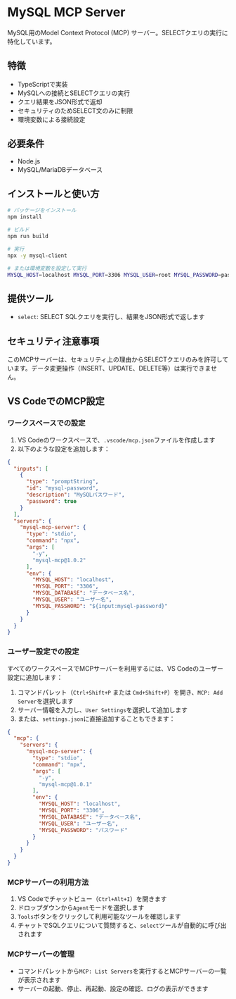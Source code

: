 # MySQL MCP Server

MySQL用のModel Context Protocol (MCP) サーバー。SELECTクエリの実行に特化しています。

## 特徴

- TypeScriptで実装
- MySQLへの接続とSELECTクエリの実行
- クエリ結果をJSON形式で返却
- セキュリティのためSELECT文のみに制限
- 環境変数による接続設定

## 必要条件

- Node.js
- MySQL/MariaDBデータベース

## インストールと使い方

```bash
# パッケージをインストール
npm install

# ビルド
npm run build

# 実行
npx -y mysql-client

# または環境変数を設定して実行
MYSQL_HOST=localhost MYSQL_PORT=3306 MYSQL_USER=root MYSQL_PASSWORD=password MYSQL_DATABASE=test npx -y mysql-client
```

## 提供ツール

- `select`: SELECT SQLクエリを実行し、結果をJSON形式で返します

## セキュリティ注意事項

このMCPサーバーは、セキュリティ上の理由からSELECTクエリのみを許可しています。データ変更操作（INSERT、UPDATE、DELETE等）は実行できません。

## VS CodeでのMCP設定

### ワークスペースでの設定

1. VS Codeのワークスペースで、`.vscode/mcp.json`ファイルを作成します
2. 以下のような設定を追加します：

```json
{
  "inputs": [
    {
      "type": "promptString",
      "id": "mysql-password",
      "description": "MySQLパスワード",
      "password": true
    }
  ],
  "servers": {
    "mysql-mcp-server": {
      "type": "stdio",
      "command": "npx",
      "args": [
        "-y",
        "mysql-mcp@1.0.2"
      ],
      "env": {
        "MYSQL_HOST": "localhost",
        "MYSQL_PORT": "3306",
        "MYSQL_DATABASE": "データベース名",
        "MYSQL_USER": "ユーザー名",
        "MYSQL_PASSWORD": "${input:mysql-password}"
      }
    }
  }
}
```

### ユーザー設定での設定

すべてのワークスペースでMCPサーバーを利用するには、VS Codeのユーザー設定に追加します：

1. コマンドパレット（`Ctrl+Shift+P` または `Cmd+Shift+P`）を開き、`MCP: Add Server`を選択します
2. サーバー情報を入力し、`User Settings`を選択して追加します
3. または、`settings.json`に直接追加することもできます：

```json
{
  "mcp": {
    "servers": {
      "mysql-mcp-server": {
        "type": "stdio",
        "command": "npx",
        "args": [
          "-y",
          "mysql-mcp@1.0.1"
        ],
        "env": {
          "MYSQL_HOST": "localhost",
          "MYSQL_PORT": "3306",
          "MYSQL_DATABASE": "データベース名",
          "MYSQL_USER": "ユーザー名",
          "MYSQL_PASSWORD": "パスワード"
        }
      }
    }
  }
}
```

### MCPサーバーの利用方法

1. VS Codeでチャットビュー（`Ctrl+Alt+I`）を開きます
2. ドロップダウンから`Agent`モードを選択します
3. `Tools`ボタンをクリックして利用可能なツールを確認します
4. チャットでSQLクエリについて質問すると、`select`ツールが自動的に呼び出されます

### MCPサーバーの管理

- コマンドパレットから`MCP: List Servers`を実行するとMCPサーバーの一覧が表示されます
- サーバーの起動、停止、再起動、設定の確認、ログの表示ができます
